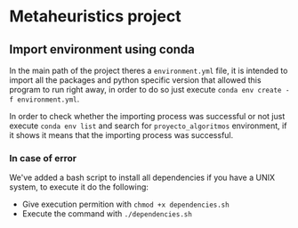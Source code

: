 # Metaheuristics project

## Import environment using conda
In the main path of the project theres a `environment.yml` file, it is intended to import all the packages and python specific version that allowed this program to run right away, in order to do so just execute `conda env create -f environment.yml`.

In order to check whether the importing process was successful or not just execute `conda env list` and search for `proyecto_algoritmos` environment, if it shows it means that the importing process was successful.
### In case of error
We've added a bash script to install all dependencies if you have a UNIX system, to execute it do the following:
- Give execution permition with `chmod +x dependencies.sh`
- Execute the command with `./dependencies.sh`
